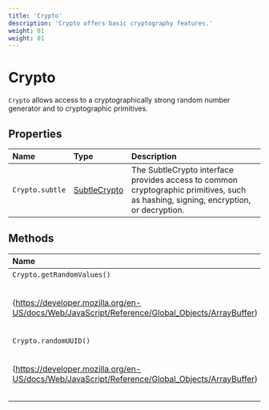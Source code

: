 ```yaml
---
title: 'Crypto'
description: 'Crypto offers basic cryptography features.'
weight: 01
weight: 01
---
```


# Crypto

`Crypto` allows access to a cryptographically strong random number generator and to cryptographic primitives.

## Properties

| Name            | Type                                                                                                           | Description                                                                                                                         |
| :-------------- | :------------------------------------------------------------------------------------------------------------- | :---------------------------------------------------------------------------------------------------------------------------------- |
| `Crypto.subtle` | [SubtleCrypto](https://grafana.com/docs/k6/<K6_VERSION>/javascript-api/k6-experimental/webcrypto/subtlecrypto) | The SubtleCrypto interface provides access to common cryptographic primitives, such as hashing, signing, encryption, or decryption. |

## Methods

| Name                                                                                           | Type                                                        | Description |
| :--------------------------------------------------------------------------------------------- | :---------------------------------------------------------- | :---------- |
| `Crypto.getRandomValues()`                                                                     | [ArrayBuffer]                                               |
| (https://developer.mozilla.org/en-US/docs/Web/JavaScript/Reference/Global_Objects/ArrayBuffer) | Returns an array of cryptographically secure random values. |
| `Crypto.randomUUID()`                                                                          | [ArrayBuffer]                                               |
| (https://developer.mozilla.org/en-US/docs/Web/JavaScript/Reference/Global_Objects/ArrayBuffer) | Returns a randomly generated, 36 character long v4 UUID.    |
